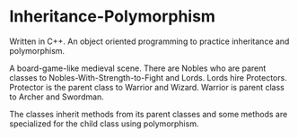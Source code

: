 # Inheritance-Polymorphism
Written in C++. An object oriented programming to practice inheritance and polymorphism.

A board-game-like medieval scene.
There are Nobles who are parent classes to Nobles-With-Strength-to-Fight and Lords. 
Lords hire Protectors.
Protector is the parent class to Warrior and Wizard.
Warrior is parent class to Archer and Swordman.

The classes inherit methods from its parent classes and some methods are
specialized for the child class using polymorphism. 
